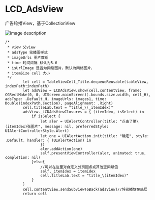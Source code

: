 # LCD_AdsView
广告轮播View，基于CollectionView

![image description](ads.gif)


    /*
     * view 父view
     * adsType 轮播图样式
     * imageUrls 图片数组
     * time 时间间隔 默认为5.0
     * isUrlImage 是否为网络图片，默认为网络图片，
     * itemSize cell 大小
     */
            let cell = TableViewCell_Title.dequeueReusable(tableView, indexPath:indexPath)
            let adsView = LCDAdsView.show(cell.contentView, frame: CGRectMake(0, 0, UIScreen.mainScreen().bounds.size.width, cell_H), adsType: .Default_H, imageUrls: images1, time: Double(indexPath.section), pageAlignment: .Right)
            cell.titleLab.text = "title_\(_itemIdex)"
            adsView._LCDAdsViewClosures = { (itemIdex, isSelect) in
                if isSelect {
                    let aler = UIAlertController(title: "点击了第\(itemIdex)张图片", message: nil, preferredStyle: UIAlertControllerStyle.Alert)
                    let one = UIAlertAction.init(title: "确定", style: .Default, handler: { (UIAlertAction) in
                    })
                    aler.addAction(one)
                    self.presentViewController(aler, animated: true, completion: nil)
                }else{
                    //可以在这里对自定义分页圆点或其他空间赋值
                    self._itemIdex = itemIdex
                    cell.titleLab.text = "title_\(itemIdex)"
                }
            }
            cell.contentView.sendSubviewToBack(adsView)//将轮播放在底层
            return cell
